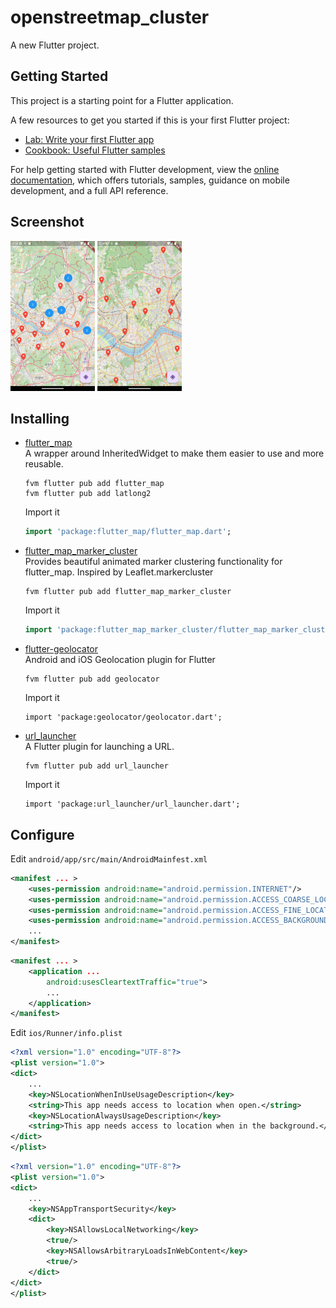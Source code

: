 # openstreetmap_cluster

A new Flutter project.

## Getting Started

This project is a starting point for a Flutter application.

A few resources to get you started if this is your first Flutter project:

- [Lab: Write your first Flutter app](https://docs.flutter.dev/get-started/codelab)
- [Cookbook: Useful Flutter samples](https://docs.flutter.dev/cookbook)

For help getting started with Flutter development, view the
[online documentation](https://docs.flutter.dev/), which offers tutorials,
samples, guidance on mobile development, and a full API reference.

## Screenshot

![Screenshot](./Screenshot.png)
![Screenshot2](./Screenshot2.png)

## Installing

- [flutter_map](https://github.com/fleaflet/flutter_map)  
  A wrapper around InheritedWidget to make them easier to use and more reusable.

  ```shell
  fvm flutter pub add flutter_map
  fvm flutter pub add latlong2
  ```

  Import it

  ```dart
  import 'package:flutter_map/flutter_map.dart';
  ```

- [flutter_map_marker_cluster](https://github.com/lpongetti/flutter_map_marker_cluster)  
  Provides beautiful animated marker clustering functionality for flutter_map. Inspired by Leaflet.markercluster

  ```shell
  fvm flutter pub add flutter_map_marker_cluster
  ```

  Import it

  ```dart
  import 'package:flutter_map_marker_cluster/flutter_map_marker_cluster.dart';
  ```

- [flutter-geolocator](https://github.com/Baseflow/flutter-geolocator)  
  Android and iOS Geolocation plugin for Flutter

  ```shell
  fvm flutter pub add geolocator
  ```

  Import it

  ```shell
  import 'package:geolocator/geolocator.dart';
  ```

- [url_launcher](https://github.com/flutter/packages/tree/main/packages/url_launcher/url_launcher)  
  A Flutter plugin for launching a URL.

  ```shell
  fvm flutter pub add url_launcher
  ```

  Import it

  ```shell
  import 'package:url_launcher/url_launcher.dart';
  ```

## Configure

Edit `android/app/src/main/AndroidMainfest.xml`

```xml
<manifest ... >
    <uses-permission android:name="android.permission.INTERNET"/>
    <uses-permission android:name="android.permission.ACCESS_COARSE_LOCATION" />
    <uses-permission android:name="android.permission.ACCESS_FINE_LOCATION" />
    <uses-permission android:name="android.permission.ACCESS_BACKGROUND_LOCATION" />
    ...
</manifest>
```

```xml
<manifest ... >
    <application ...
        android:usesCleartextTraffic="true">
        ...
    </application>
</manifest>
```

Edit `ios/Runner/info.plist`

```xml
<?xml version="1.0" encoding="UTF-8"?>
<plist version="1.0">
<dict>
    ...
    <key>NSLocationWhenInUseUsageDescription</key>
    <string>This app needs access to location when open.</string>
    <key>NSLocationAlwaysUsageDescription</key>
    <string>This app needs access to location when in the background.</string>
</dict>
</plist>
```

```xml
<?xml version="1.0" encoding="UTF-8"?>
<plist version="1.0">
<dict>
    ...
    <key>NSAppTransportSecurity</key>
    <dict>
        <key>NSAllowsLocalNetworking</key>
        <true/>
        <key>NSAllowsArbitraryLoadsInWebContent</key>
        <true/>
    </dict>
</dict>
</plist>
```
